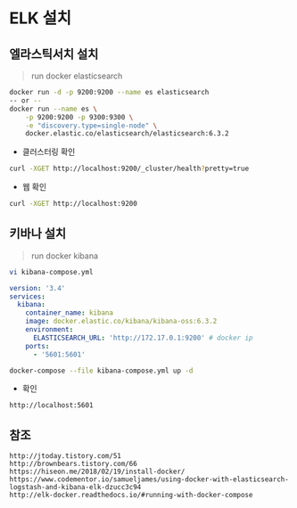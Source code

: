 # ELK 설치

## 엘라스틱서치 설치

> run docker elasticsearch

``` bash
docker run -d -p 9200:9200 --name es elasticsearch
-- or --
docker run --name es \
    -p 9200:9200 -p 9300:9300 \
    -e "discovery.type=single-node" \
    docker.elastic.co/elasticsearch/elasticsearch:6.3.2
```

- 클러스터링 확인

``` bash
curl -XGET http://localhost:9200/_cluster/health?pretty=true
```

- 웹 확인

``` bash
curl -XGET http://localhost:9200
```

## 키바나 설치

> run docker kibana

``` bash
vi kibana-compose.yml
```

``` yml
version: '3.4'
services:
  kibana:
    container_name: kibana
    image: docker.elastic.co/kibana/kibana-oss:6.3.2
    environment:
      ELASTICSEARCH_URL: 'http://172.17.0.1:9200' # docker ip
    ports:
      - '5601:5601'
```

``` bash
docker-compose --file kibana-compose.yml up -d
```

- 확인

``` http
http://localhost:5601
```

## 참조

``` http
http://jtoday.tistory.com/51
http://brownbears.tistory.com/66
https://hiseon.me/2018/02/19/install-docker/
https://www.codementor.io/samueljames/using-docker-with-elasticsearch-logstash-and-kibana-elk-dzucc3c94
http://elk-docker.readthedocs.io/#running-with-docker-compose
```
